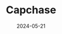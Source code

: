 ---  
layout: startup_page  
title: "Capchase"  
id: "capchase.com"  
permalink: "/capchasecapchase.com05212024/"  
website: "https://www.capchase.com"  
funding_round: "Debt"  
funding_amount: "€105M"  
investors: "Deutsche Bank"  
about: "Capchase is a revenue accelerator platform for B2B SaaS companies, providing non-dilutive capital and revenue management tools. Its offerings, including Capchase Grow, Pay, and Collect, help SaaS businesses access funding, increase sales, and improve cash flow. The platform aims to empower SaaS growth without equity dilution."  
markets: "Fintech, SaaS, Payments"  
hq: "New York, New York, United States"  
founded_year: "2020"  
linkedin: "https://www.linkedin.com/company/capchase"  
twitter: "https://twitter.com/Capchase"  
instagram: ""  
facebook: "https://www.facebook.com/capchase"  
crunchbase: "https://www.crunchbase.com/organization/capchase"  
pitchbook: "https://pitchbook.com/profiles/company/438321-34"  

date_display: "21-May-2024"  
date: "2024-05-21"

# SEO Optimization  
meta_title: "Capchase - Debt Funding (€105M)"  
meta_description: "Capchase, Capchase is a revenue accelerator platform for B2B SaaS companies, providing non-dilutive capital and revenue management tools. Its offerings, includi..."  
meta_keywords: "Capchase, Fintech, SaaS, Payments, Debt funding"  
canonical_url: "https://startup.projectstartups.com/capchasecapchase.com05212024/"  
---